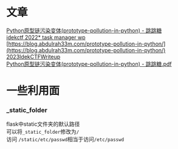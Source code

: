 # 文章
[Python原型链污染变体(prototype-pollution-in-python) - 跳跳糖](https://tttang.com/archive/1876/)<br />[idekctf 2022* task manager wp](https://kdxcxs.github.io/posts/wp/idekctf-2022-task-manager-wp/#%E7%BB%95%E8%BF%87-jinja-%E7%9A%84%E7%9B%AE%E5%BD%95%E7%A9%BF%E8%B6%8A%E6%A3%80%E6%9F%A5%E5%AE%9E%E7%8E%B0%E4%BB%BB%E6%84%8F%E6%96%87%E4%BB%B6%E6%B8%B2%E6%9F%93)<br />[https://blog.abdulrah33m.com/prototype-pollution-in-python/](https://blog.abdulrah33m.com/prototype-pollution-in-python/)<br />[2023IdekCTFWriteup](https://y4tacker.github.io/2023/01/16/year/2023/1/2023IdekCTFWriteup/)<br />[Python原型链污染变体(prototype-pollution-in-python) - 跳跳糖.pdf](https://www.yuque.com/attachments/yuque/0/2023/pdf/25358086/1690211206303-af777959-d98f-47cb-92d3-4afc351c6c39.pdf)
# 一些利用面
### _static_folder
flask中static文件夹的默认路径<br />可以将`_static_folder`修改为`/`<br />访问 `/static/etc/passwd`相当于访问`/etc/passwd`

